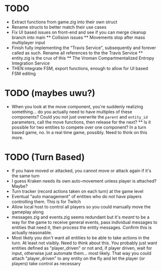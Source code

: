 # TODO

* Extract functions from game.zig into their own struct
* Rename structs to better match their use cases
* Fix UI based issues on front-end and see if you can merge cleanup branch into main
** Collision issues
** Movements stop after mass multiplayer input
* Finish fully implementing the "Travis Service", subsequently and forever called as such. Rename all references to the the Travis Service
** entity.zig is the crux of this
** The Vroman Compartmentalized Entropy Integration Service
* THEN integrate FSM, export functions, enough to allow for UI based FSM editing

# TODO (maybes uwu?)

* When you look at the move component, you're suddenly realizing something... do you actually need to have multiples of these components? Could you not just overwrite the `parent` and `entity_id` parameters, call the move functions, then release for the next?
** Is it possible for two entities to compete over one component? In a turn based game, no. In a real time game, possibly. Need to think on this more.

# TODO (Turn Based)

* If you have moved or attacked, you cannot move or attack again if it's the same turn
* I guess Kraken needs its own auto-movement unless player is attached? Maybe?
* Turn tracker (record actions taken on each turn) at the game level
* Eventual "auto management" of entities who do not have players controlling them. This is for Twitch
* Allow local host to control all players so you could manually move the gameplay along
* messages.zig and events.zig seems redundant but it's *meant* to be a way for the game to receive general events, pass individual messages to entities that need it, then process the entity messages. Confirm this is actually reasonable.
* Most likely you don't want all entities to be able to take actions in the turn. At least not visibly. Need to think about this. You probably just want entities defined as "player_driven" or not and, if player driven, wait for input, otherwise just automate them... most likely. That way you could attach "player_driven" to any entity on the fly and let the player (or players) take control as necessary